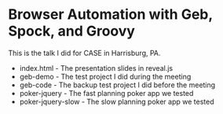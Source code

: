 # Browser Automation with Geb, Spock, and Groovy

This is the talk I did for CASE in Harrisburg, PA.

* index.html - The presentation slides in reveal.js
* geb-demo - The test project I did during the meeting
* geb-code - The backup test project I did before the meeting
* poker-jquery - The fast planning poker app we tested
* poker-jquery-slow - The slow planning poker app we tested
